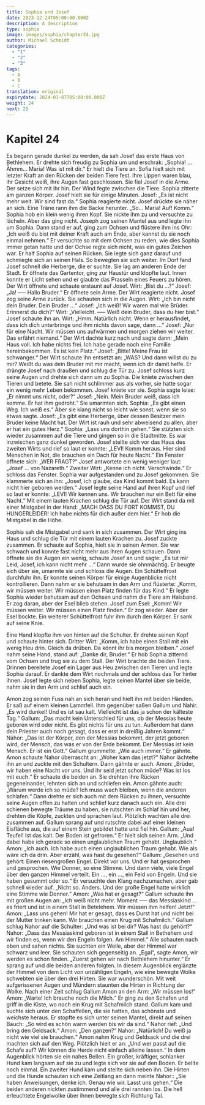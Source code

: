 ```yaml
---
title: Sophia und Josef
date: 2023-12-24T05:00:00.000Z
description: A description
type: sophia
image: images/sophia/chapter24.jpg
author: Michael Schmidt
categories:
  - "1"
  - "2"
  - "3"
tags:
  - A
  - B
  - C
translation: original
expirydate: 2024-01-07T05:00:00.000Z
weight: 24
next: 25
---
```


# Kapitel 24

Es begann gerade dunkel zu werden, da sah Josef das erste Haus von Bethlehem.
Er drehte sich freudig zu Sophia um und erschrak: „Sophia! ... Ähmm... Maria! Was ist mit dir.“
Er hielt die Tiere an.
Sofia hielt sich mit letzter Kraft an den Rücken der beiden Tiere fest.
Ihre Lippen waren blau, ihr Gesicht weiß, ihre Augen fast geschlossen.
Sie fiel Josef in die Arme.
Der setze sich mit ihr hin.
Der Wind fegte zwischen die Tiere.
Sophia zitterte am ganzen Körper.
Josef hielt sie für einige Minuten.
Josef: „Es ist nicht mehr weit.
Wir sind fast da.“
Sophia reagierte nicht.
Josef drückte sie näher an sich.
Eine Träne rann ihm die Backe herunter.
„So... Maria! Auf! Komm.“
Sophia hob ein klein wenig ihren Kopf.
Sie nickte ihm zu und versuchte zu lächeln.
Aber das ging nicht.
Joseph zog seinen Mantel aus und legte ihn um Sophia.
Dann stand er auf, ging zum Ochsen und flüstere ihm ins Ohr: „Ich weiß du bist mit deiner Kraft auch am Ende, aber kannst du sie noch einmal nehmen.“
Er versuchte so mit dem Ochsen zu reden, wie dies Sophia immer getan hatte und der Ochse regte sich nicht, was ein gutes Zeichen war.
Er half Sophia auf seinen Rücken.
Sie legte sich ganz darauf und schmiegte sich an seinen Hals.
So bewegten sie sich weiter.
Im Dorf fand Josef schnell die Herberge, die er suchte.
Sie lag am anderen Ende der Stadt.
Er öffnete das Gartentor, ging zur Haustür und klopfte laut.
Innen konnte er Licht sehen und er glaubte das Prasseln eines Feuers zu hören.
Der Wirt öffnete und schaute erstaunt auf Josef.
Wirt: „Bist du ...?“
Josef: „Ja! ––– Hallo Bruder.“
Er öffnete sein Arme.
Der Wirt reagierte nicht.
Josef zog seine Arme zurück.
Sie schauten sich in die Augen.
Wirt: „Ich bin nicht dein Bruder.
Dein Bruder ...“
Josef: „Ich weiß! Wir waren mal wie Brüder.
Erinnerst du dich?“
Wirt: „Vielleicht.
––– Weiß dein Bruder, dass du hier bist.“
Josef schaute ihn an.
Wirt: „Hmm.
Natürlich nicht.
Wenn er herausfindet, dass ich dich unterbringe und ihm nichts davon sage, dann ...“
Josef: „Nur für eine Nacht.
Wir müssen uns aufwärmen und morgen ziehen wir weiter.
Das erfährt niemand.“
Der Wirt dachte kurz nach und sagte dann: „Mein Haus voll.
Ich habe nichts frei.
Ich habe gerade noch eine Familie hereinbekommen.
Es ist kein Platz.“
Josef: „Bitte! Meine Frau ist schwanger.“
Der Wirt schaute ihn entsetzt an: „WAS?
Und dann willst du zu mir?
Weißt du was dein Bruder mit mir macht, wenn ich dir damit helfe.
Er drängte Josef nach draußen und schlug die Tür zu.
Josef schloss kurz seine Augen und drehte sich dann um zu Sophia.
Die kniete zwischen den Tieren und betete.
Sie sah nicht schlimmer aus als vorher, sie hatte sogar ein wenig mehr Leben bekommen.
Josef kniete vor sie.
Sophia sagte leise: „Er nimmt uns nicht, oder?“
Josef: „Nein.
Mein Bruder weiß, dass ich komme.
Er hat ihm gedroht.“
Sie umarmten sich.
Sophia: „Es gibt einen Weg.
Ich weiß es.“
Aber sie klang nicht so leicht wie sonst, wenn sie so etwas sagte.
Josef: „Es gibt eine Herberge, über dessen Besitzer mein Bruder keine Macht hat.
Der Wirt ist rauh und sehr abweisend zu allen, aber er hat ein gutes Herz.“
Sophia: „Lass uns dorthin gehen.“
Sie stützten sich wieder zusammen auf die Tiere und gingen so in die Stadtmitte.
Es war inzwischen ganz dunkel geworden.
Josef stellte sich vor das Haus des zweiten Wirts und rief so laut er konnte: „LEVI! Komm heraus.
Hier sind Menschen in Not, die brauchen ein Dach für heute Nacht.“
Ein Fenster öffnete sich: „WER FRAGT?“
Josef antwortete ein wenig weniger laut: „Josef ... von Nazareth.“
Zweiter Wirt: „Kenne ich nicht.
Verschwinde.“
Er schloss das Fenster.
Sophia war aufgestanden und zu Josef gekommen.
Sie klammerte sich an ihn: „Josef, ich glaube, das Kind kommt bald.
Es kann nicht hier geboren werden.“
Josef legte seine Hand auf ihren Kopf und rief so laut er konnte: „LEVI! Wir kennen uns.
Wir brauchen nur ein Bett für eine Nacht.“
Mit einem lauten Krachen schlug die Tür auf.
Der Wirt stand da mit einer Mistgabel in der Hand: „MACH DASS DU FORT KOMMST, DU HUNGERLEIDER! Ich habe nichts für dich außer dem hier.“
Er hob die Mistgabel in die Höhe.

Sophia sah die Mistgabel und sank in sich zusammen.
Der Wirt ging ins Haus und schlug die Tür mit einem lauten Krachen zu.
Josef zuckte zusammen.
Er schaute auf Sophia, hielt sie in seinen Armen.
Sie war schwach und konnte fast nicht mehr aus ihren Augen schauen.
Dann öffnete sie die Augen ein wenig, schaute Josef an und sagte: „Es tut mir Leid, Josef, ich kann nicht mehr ...“
Dann wurde sie ohnmächtig.
Er beugte sich über sie, umarmte sie und schloss die Augen.
Ein Schüttelfrost durchfuhr ihn.
Er konnte seinen Körper für einige Augenblicke nicht kontrollieren.
Dann nahm er sie behutsam in den Arm und flüsterte: „Komm, wir müssen weiter.
Wir müssen einen Platz finden für das Kind.“
Er legte Sophia wieder behutsam auf den Ochsen und nahm die Tiere am Halsband.
Er zog daran, aber der Esel blieb stehen.
Josef zum Esel: „Komm! Wir müssen weiter.
Wir müssen einen Platz finden.“
Er zog wieder.
Aber der Esel bockte.
Ein weiterer Schüttelfrost fuhr ihm durch den Körper.
Er sank auf seine Knie.

Eine Hand klopfte ihm von hinten auf die Schulter.
Er drehte seinen Kopf und schaute hinter sich.
Dritter Wirt: „Komm, ich habe einen Stall mit ein wenig Heu drin.
Gleich da drüben.
Da könnt ihr bis morgen bleiben.“
Josef nahm seine Hand, stand auf: „Danke dir, Bruder.“
Er hob Sophia zitternd vom Ochsen und trug sie zu dem Stall.
Der Wirt brachte die beiden Tiere.
Drinnen bereitete Josef ein Lager aus Heu zwischen den Tieren und legte Sophia darauf.
Er dankte dem Wirt nochmals und der schloss das Tor hinter ihnen.
Josef legte sich neben Sophia, legte seinen Mantel über sie beide, nahm sie in den Arm und schlief auch ein.

Amon zog seinen Fuss nah an sich heran und hielt ihn mit beiden Händen.
Er saß auf einem kleinen Lammfell.
Ihm gegenüber saßen Gallum und Nahir.
„Es wird dunkel! Und es ist sau kalt.
Vielleicht ist das ja schon der kälteste Tag.“
Gallum: „Das macht kein Unterschied für uns, ob der Messias heute geboren wird oder nicht.
Es gibt nichts für uns zu tun.
Außerdem hat dann dein Priester auch noch gesagt, dass er erst in dreißig Jahren kommt.“
Nahor: „Das ist der Körper, den der Messias bekommt, der jetzt geboren wird, der Mensch, das was er von der Erde bekommt.
Der Messias ist kein Mensch.
Er ist ein Gott.“
Gallum grummelte: „Wie auch immer.“
Er gähnte.
Amon schaute Nahor überrascht an: „Woher kam das jetzt?“
Nahor lächtelte ihn an und zuckte mit den Schultern.
Dann gähnte er auch.
Amon: „Brüder, wir haben eine Nacht vor uns.
Und ihr seid jetzt schon müde?
Was ist los mit euch.“
Er schaute die beiden an.
Sie drehten ihre Rücken gegeneinander, lehnten sich an und schliefen ein.
Amon gähnte auch: „Warum werde ich so müde?
Ich muss wach bleiben, wenn die anderen schlafen.“
Dann drehte er sich auch mit dem Rücken zu ihnen, versuchte seine Augen offen zu halten und schlief kurz danach auch ein.
Alle drei schienen bewegte Träume zu haben, sie rutschten im Schlaf hin und her, drehten die Köpfe, zuckten und sprachen laut.
Plötzlich wachten alle drei zusammen auf.
Gallum sprang auf und rutschte dabei auf einer kleinen Eisfläche aus, die auf einem Stein gebildet hatte und fiel hin.
Gallum: „Aua! Teufel! Ist das kalt.
Der Boden ist gefroren.“
Er hielt sich seinen Arm.
„Und dabei habe ich gerade so einen unglaublichen Traum gehabt.
Unglaublich.“
Amon: „Ich auch.
Ich habe auch einen unglaublichen Traum gehabt.
Wie als wäre ich da drin.
Aber erzähl, was hast du gesehen?“
Gallum: „Gesehen und gehört: Einen riesengroßen Engel.
Direkt vor uns.
Und er hat gesprochen und gesprochen.
Wie Donner, so eine Stimme.
Und dann viele, viele Engel über den ganzen Himmel verteilt.
Ein ..., ein ..., ein Feld von Engeln.
Und sie haben gesummt oder so.“
Er versuchte den Klang nachzumachen, aber gab schnell wieder auf.
„Nicht so.
Anders.
Und der große Engel hatte wirklich eine Stimme wie Donner.“
Amon: „Was hat er gesagt?“
Gallum schaute ihn mit großen Augen an: „Ich weiß nicht mehr.
Moment ––– das Messiaskind ... es friert und ist in einem Stall in Betelehem.
Wir müssen ihm helfen! Jetzt!“
Amon: „Lass uns gehen! Mir hat er gesagt, dass es Durst hat und nicht bei der Mutter trinken kann.
Wir brauchen einen Krug mit Schafmilch.“
Gallum schlug Nahor auf die Schulter: „Und was ist bei dir?
Was hast du gehört?“
Nahor: „Dass das Messiaskind geboren ist in einem Stall in Bethehem und wir finden es, wenn wir den Engeln folgen.
Am Himmel.“
Alle schauten nach oben und sahen nichts.
Sie suchten ein Weile, aber der Himmel war schwarz und leer.
Sie schauten sich gegenseitig an.
„Egal“, sagte Amon, wir werden es schon finden.
„Zuerst gehen wir nach Bethlehem hinunter.“
Er sprang auf und die beiden anderen folgten.
In diesem Augenblick erglänzte der Himmel von dem Licht von unzähligen Engeln, wie eine bewegte Wolke schwebten sie über den drei Hirten.
Sie war wunderschön.
Mit weit aufgerissenen Augen und Mündern staunten die Hirten in Richtung der Wolke.
Nach einer Zeit schlug Gallum Amon an den Arm: „Wir müssen los!“
Amon: „Warte! Ich brauche noch die Milch.“
Er ging zu den Schafen und griff in die Kiste, wo noch ein Krug mit Schafmilch stand.
Gallum kam und suchte sich unter den Schaffellen, die sie hatten, das schönste und weichste heraus.
Er stopfte es sich unter seinen Mantel, direkt auf seinen Bauch: „So wird es schön warm werden bis wir da sind.“
Nahor rief: „Und bring den Geldsack.“
Amon: „Den ganzen?“
Nahor: „Natürlich! Du weiß ja nicht wie viel sie brauchen.“
Amon nahm Krug und Geldsack und die drei machten sich auf den Weg.
Plötzlich hielt er an: „Und wer passt auf die Schafe auf?
Wir können die Herde nicht einfach alleine lassen.“
In dem Augenblick hörten sie ein nahes Bellen.
Ein großer, kräftiger, schlanker Hund kam langsam auf sie zu und legte sich vor sie auf den Boden.
Er bellte noch einmal.
Ein zweiter Hund kam und stellte sich neben ihn.
Die Hirten und die Hunde schauten sich eine Zeitlang an dann meinte Nahor:: „Sie haben Anweisungen, denke ich.
Genau wie wir.
Lasst uns gehen.“
Die beiden anderen nickten zustimmend und alle drei rannten los.
Die hell erleuchtete Engelwolke über ihnen bewegte sich Richtung Tal.
